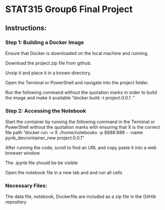 # **STAT315 Group6 Final Project**
## Instructions:
### Step 1: Building a Docker Image
Ensure that Docker is downloaded on the local machine and running.

Download the project.zip file from github.

Unzip it and place it in a known directory.

Open the Terminal or PowerShell and navigate into the project folder.

Run the following command without the quotation marks in order to build the image and make it available “docker build -t project:0.0.1 .”
### Step 2: Accessing the Notebook
Start the container by running the following command in the Terminal or PowerShell without the quotation marks with ensuring that X is the correct file path “docker run -v X :/home/notebooks -p 8888:888 - -name pynb_devcontainer_new project:0.0.1”

After running the code, scroll to find an URL and copy paste it into a web browser window.

The .ipynb file should be be visible

Open the notebook file in a new tab and and run all cells
### Necessary Files:
The data file, notebook, Dockerfile are included as a zip file in the GitHib repository
